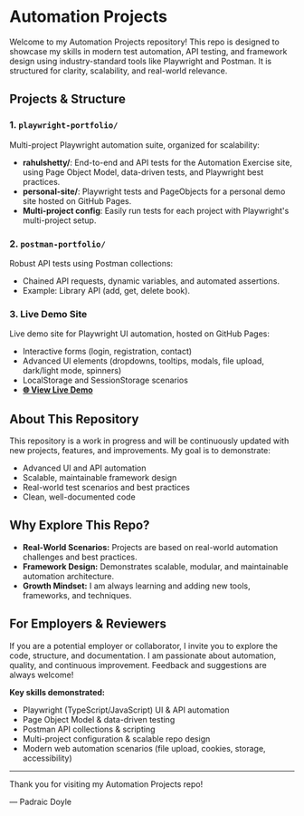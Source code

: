 # Automation Projects

Welcome to my Automation Projects repository! This repo is designed to showcase my skills in modern test automation, API testing, and framework design using industry-standard tools like Playwright and Postman. It is structured for clarity, scalability, and real-world relevance.

## Projects & Structure

### 1. `playwright-portfolio/`

Multi-project Playwright automation suite, organized for scalability:

- **rahulshetty/**: End-to-end and API tests for the Automation Exercise site, using Page Object Model, data-driven tests, and Playwright best practices.
- **personal-site/**: Playwright tests and PageObjects for a personal demo site hosted on GitHub Pages.
- **Multi-project config**: Easily run tests for each project with Playwright's multi-project setup.

### 2. `postman-portfolio/`

Robust API tests using Postman collections:

- Chained API requests, dynamic variables, and automated assertions.
- Example: Library API (add, get, delete book).

### 3. Live Demo Site

Live demo site for Playwright UI automation, hosted on GitHub Pages:

- Interactive forms (login, registration, contact)
- Advanced UI elements (dropdowns, tooltips, modals, file upload, dark/light mode, spinners)
- LocalStorage and SessionStorage scenarios
- **[🌐 View Live Demo](https://padraic79.github.io/AutomationProjects/)**

## About This Repository

This repository is a work in progress and will be continuously updated with new projects, features, and improvements. My goal is to demonstrate:

- Advanced UI and API automation
- Scalable, maintainable framework design
- Real-world test scenarios and best practices
- Clean, well-documented code

## Why Explore This Repo?

- **Real-World Scenarios:** Projects are based on real-world automation challenges and best practices.
- **Framework Design:** Demonstrates scalable, modular, and maintainable automation architecture.
- **Growth Mindset:** I am always learning and adding new tools, frameworks, and techniques.

## For Employers & Reviewers

If you are a potential employer or collaborator, I invite you to explore the code, structure, and documentation. I am passionate about automation, quality, and continuous improvement. Feedback and suggestions are always welcome!

**Key skills demonstrated:**

- Playwright (TypeScript/JavaScript) UI & API automation
- Page Object Model & data-driven testing
- Postman API collections & scripting
- Multi-project configuration & scalable repo design
- Modern web automation scenarios (file upload, cookies, storage, accessibility)

---

Thank you for visiting my Automation Projects repo!

— Padraic Doyle
